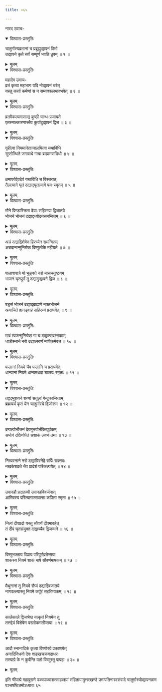 ```yaml
---
title: ०६५

---
```

नारद उवाच-  

<details open><summary>विश्वास-प्रस्तुतिः</summary>

चातुर्मास्यव्रतानां च प्रब्रूह्युद्यापनं विभो  
उद्यापने कृते सर्वं सम्पूर्णं भवति ध्रुवम् ॥ १ ॥
</details>

<details><summary>मूलम्</summary>

चातुर्मास्यव्रतानां च प्रब्रूह्युद्यापनं विभो  
उद्यापने कृते सर्वं सम्पूर्णं भवति ध्रुवम् ॥ १ ॥
</details>



<details open><summary>विश्वास-प्रस्तुतिः</summary>

महादेव उवाच-  
व्रतं कृत्वा महाभाग यदि नोद्यापनं चरेत्  
यस्तु कर्त्ता कर्मणां स न सम्यक्फलभाक्भवेत् ॥ २ ॥
</details>

<details><summary>मूलम्</summary>

महादेव उवाच-  
व्रतं कृत्वा महाभाग यदि नोद्यापनं चरेत्  
यस्तु कर्त्ता कर्मणां स न सम्यक्फलभाक्भवेत् ॥ २ ॥
</details>



<details open><summary>विश्वास-प्रस्तुतिः</summary>

व्रतवैकल्यमासाद्य कुष्ठी चान्धः प्रजायते  
एतस्मात्कारणाच्चैव कुर्यादुद्यापनं द्विज ॥ ३ ॥
</details>

<details><summary>मूलम्</summary>

व्रतवैकल्यमासाद्य कुष्ठी चान्धः प्रजायते  
एतस्मात्कारणाच्चैव कुर्यादुद्यापनं द्विज ॥ ३ ॥
</details>



<details open><summary>विश्वास-प्रस्तुतिः</summary>

गृहीत्वा नियमानेतान्पालयित्वा यथाविधि  
सुप्तोत्थिते जगन्नाथे गत्वा ब्राह्मणसन्निधौ ॥ ४ ॥
</details>

<details><summary>मूलम्</summary>

गृहीत्वा नियमानेतान्पालयित्वा यथाविधि  
सुप्तोत्थिते जगन्नाथे गत्वा ब्राह्मणसन्निधौ ॥ ४ ॥
</details>



<details open><summary>विश्वास-प्रस्तुतिः</summary>

क्षमापयेद्देवदेवं यथाविधि च विस्तरात्  
तैलत्यागे घृतं दद्याद्घृतत्यागे पयः स्मृतम् ॥ ५ ॥
</details>

<details><summary>मूलम्</summary>

क्षमापयेद्देवदेवं यथाविधि च विस्तरात्  
तैलत्यागे घृतं दद्याद्घृतत्यागे पयः स्मृतम् ॥ ५ ॥
</details>



<details open><summary>विश्वास-प्रस्तुतिः</summary>

मौने पिण्डास्तिला देयाः सहिरण्या द्विजातये  
भोजने भोजनं दद्याद्दध्योदनसमन्वितम् ॥ ६ ॥
</details>

<details><summary>मूलम्</summary>

मौने पिण्डास्तिला देयाः सहिरण्या द्विजातये  
भोजने भोजनं दद्याद्दध्योदनसमन्वितम् ॥ ६ ॥
</details>



<details open><summary>विश्वास-प्रस्तुतिः</summary>

अन्नं दद्याद्विशेषेण हिरण्येन समन्वितम्  
अन्नदानान्मुनिश्रेष्ठ विष्णुलोके महीयते ॥ ७ ॥
</details>

<details><summary>मूलम्</summary>

अन्नं दद्याद्विशेषेण हिरण्येन समन्वितम्  
अन्नदानान्मुनिश्रेष्ठ विष्णुलोके महीयते ॥ ७ ॥
</details>



<details open><summary>विश्वास-प्रस्तुतिः</summary>

पालाशपात्रे यो भुङ्क्ते नरो मासचतुष्टयम्  
भाजनं घृतपूर्णं तु दद्यादुद्यापने द्विज ॥ ८ ॥
</details>

<details><summary>मूलम्</summary>

पालाशपात्रे यो भुङ्क्ते नरो मासचतुष्टयम्  
भाजनं घृतपूर्णं तु दद्यादुद्यापने द्विज ॥ ८ ॥
</details>



<details open><summary>विश्वास-प्रस्तुतिः</summary>

षड्रसं भोजनं दद्याद्ब्राह्मणे नक्तभोजने  
अयाचिते ह्यनड्वाहं सहिरण्यं प्रदापयेत् ॥ ९ ॥
</details>

<details><summary>मूलम्</summary>

षड्रसं भोजनं दद्याद्ब्राह्मणे नक्तभोजने  
अयाचिते ह्यनड्वाहं सहिरण्यं प्रदापयेत् ॥ ९ ॥
</details>



<details open><summary>विश्वास-प्रस्तुतिः</summary>

माषं त्यजन्मुनिश्रेष्ठ गां च दद्यात्सवत्सकाम्  
धात्रीस्नाने नरो दद्यात्स्वर्णं माषिकमेवच ॥ १० ॥
</details>

<details><summary>मूलम्</summary>

माषं त्यजन्मुनिश्रेष्ठ गां च दद्यात्सवत्सकाम्  
धात्रीस्नाने नरो दद्यात्स्वर्णं माषिकमेवच ॥ १० ॥
</details>



<details open><summary>विश्वास-प्रस्तुतिः</summary>

फलानां नियमे चैव फलानि च प्रदापयेत्  
धान्यानां नियमे धान्यमथवा शालयः स्मृताः ॥ ११ ॥
</details>

<details><summary>मूलम्</summary>

फलानां नियमे चैव फलानि च प्रदापयेत्  
धान्यानां नियमे धान्यमथवा शालयः स्मृताः ॥ ११ ॥
</details>



<details open><summary>विश्वास-प्रस्तुतिः</summary>

तद्वद्भूशयने शय्यां सतूलां गेन्दुकान्विताम्  
ब्रह्मचर्यं कृतं येन चातुर्मास्ये द्विजोत्तम ॥ १२ ॥
</details>

<details><summary>मूलम्</summary>

तद्वद्भूशयने शय्यां सतूलां गेन्दुकान्विताम्  
ब्रह्मचर्यं कृतं येन चातुर्मास्ये द्विजोत्तम ॥ १२ ॥
</details>



<details open><summary>विश्वास-प्रस्तुतिः</summary>

दम्पत्योर्भोजनं देयमुभयोर्भक्तिपूर्वकम्  
सभोगं दक्षिणोपेतं सशाकं लवणं तथा ॥ १३ ॥
</details>

<details><summary>मूलम्</summary>

दम्पत्योर्भोजनं देयमुभयोर्भक्तिपूर्वकम्  
सभोगं दक्षिणोपेतं सशाकं लवणं तथा ॥ १३ ॥
</details>



<details open><summary>विश्वास-प्रस्तुतिः</summary>

नित्यस्नाने नरो दद्यान्निस्नेहे सर्पिः सक्तवः  
नखकेशव्रते चैव प्रादेशं परिकल्पयेत् ॥ १४ ॥
</details>

<details><summary>मूलम्</summary>

नित्यस्नाने नरो दद्यान्निस्नेहे सर्पिः सक्तवः  
नखकेशव्रते चैव प्रादेशं परिकल्पयेत् ॥ १४ ॥
</details>



<details open><summary>विश्वास-प्रस्तुतिः</summary>

उपानहौ प्रदातव्यौ उपानहविवर्जनात्  
आमिषस्य परित्यागात्सवत्सा कपिला स्मृता ॥ १५ ॥
</details>

<details><summary>मूलम्</summary>

उपानहौ प्रदातव्यौ उपानहविवर्जनात्  
आमिषस्य परित्यागात्सवत्सा कपिला स्मृता ॥ १५ ॥
</details>



<details open><summary>विश्वास-प्रस्तुतिः</summary>

नित्यं दीपप्रदो यस्तु सौवर्णं दीपमावहेत्  
तं दीपं घृतसंयुक्तं दद्याच्चैव द्विजन्मने ॥ १६ ॥
</details>

<details><summary>मूलम्</summary>

नित्यं दीपप्रदो यस्तु सौवर्णं दीपमावहेत्  
तं दीपं घृतसंयुक्तं दद्याच्चैव द्विजन्मने ॥ १६ ॥
</details>



<details open><summary>विश्वास-प्रस्तुतिः</summary>

विष्णुभक्ताय विप्राय परिपूर्णव्रतेप्सया  
शाकस्य नियमे शाकं माषे सौवर्णमाषकम् ॥ १७ ॥
</details>

<details><summary>मूलम्</summary>

विष्णुभक्ताय विप्राय परिपूर्णव्रतेप्सया  
शाकस्य नियमे शाकं माषे सौवर्णमाषकम् ॥ १७ ॥
</details>



<details open><summary>विश्वास-प्रस्तुतिः</summary>

मैथुनानां तु नियमे रौप्यं दद्याद्दिवजातये  
नागवल्ल्यास्तु नियमे कर्पूरं सहरिण्यकम् ॥ १८ ॥
</details>

<details><summary>मूलम्</summary>

मैथुनानां तु नियमे रौप्यं दद्याद्दिवजातये  
नागवल्ल्यास्तु नियमे कर्पूरं सहरिण्यकम् ॥ १८ ॥
</details>



<details open><summary>विश्वास-प्रस्तुतिः</summary>

कालेकाले द्विजश्रेष्ठ यत्कृतं नियमेन तु  
तत्तद्देयं विशेषेण परलोकगतीप्सया ॥ १९ ॥
</details>

<details><summary>मूलम्</summary>

कालेकाले द्विजश्रेष्ठ यत्कृतं नियमेन तु  
तत्तद्देयं विशेषेण परलोकगतीप्सया ॥ १९ ॥
</details>



<details open><summary>विश्वास-प्रस्तुतिः</summary>

आदौ स्नानादिकं कृत्वा विष्णोरग्रे प्रकाशयेत्  
अनादिनिधनो देवः शङ्खचक्रगदाधरः  
तस्याग्रे के न कुर्वन्ति यतो विष्णुस्तु पापहा ॥ २० ॥
</details>

<details><summary>मूलम्</summary>

आदौ स्नानादिकं कृत्वा विष्णोरग्रे प्रकाशयेत्  
अनादिनिधनो देवः शङ्खचक्रगदाधरः  
तस्याग्रे के न कुर्वन्ति यतो विष्णुस्तु पापहा ॥ २० ॥
</details>


इति श्रीपाद्मे महापुराणे पञ्चपञ्चाशत्साहस्र्यां संहितायामुत्तरखण्डे उमापतिनारदसंवादे चातुर्मास्योद्यापनन्नाम पञ्चषष्टितमोऽध्यायः ६५